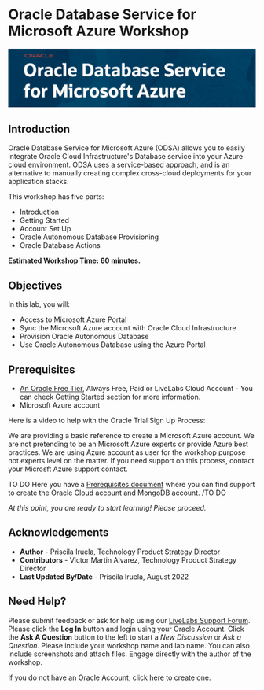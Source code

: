 # Oracle Database Service for Microsoft Azure Workshop

![Intro Oracle Database Service for Microsoft Azure](./images/odsa.png)

## Introduction

Oracle Database Service for Microsoft Azure (ODSA) allows you to easily integrate Oracle Cloud Infrastructure's Database service into your Azure cloud environment. ODSA uses a service-based approach, and is an alternative to manually creating complex cross-cloud deployments for your application stacks.

This workshop has five parts:

- Introduction
- Getting Started
- Account Set Up
- Oracle Autonomous Database Provisioning
- Oracle Database Actions


**Estimated Workshop Time: 60 minutes.**

## Objectives

In this lab, you will:

* Access to Microsoft Azure Portal
* Sync the Microsoft Azure account with Oracle Cloud Infrastructure
* Provision Oracle Autonomous Database
* Use Oracle Autonomous Database using the Azure Portal


## Prerequisites

* [An Oracle Free Tier](https://bit.ly/free-tier-1207), Always Free, Paid or LiveLabs Cloud Account - You can check Getting Started section for more information.
* Microsoft Azure account

Here is a video to help with the Oracle Trial Sign Up Process:
[](youtube:4U-0SumNz6w)

We are providing a basic reference to create a Microsoft Azure account. We are not pretending to be an Microsoft Azure experts or provide Azure best practices. We are using Azure account as user for the workshop purpose not experts level on the matter. If you need support on this process, contact your Microsft Azure support contact.

TO DO
Here you have a [Prerequisites document](https://objectstorage.eu-frankfurt-1.oraclecloud.com/p/8mPUcFqASM0awq5qKFU9mD6occf83Z5vxeOrWC38CEU2nC-15wusaIY6aCehDVW6/n/fruktknlrefu/b/workshop-ajson-mongodb/o/MongoDB%20Developers%20Full%20Python%20App%20Development%20with%20Autonomous%20JSON%20-%20Prerequisites.pdf) where you can find support to create the Oracle Cloud account and MongoDB account.
/TO DO

*At this point, you are ready to start learning! Please proceed.*

## Acknowledgements
* **Author** - Priscila Iruela, Technology Product Strategy Director
* **Contributors** - Victor Martin Alvarez, Technology Product Strategy Director
* **Last Updated By/Date** - Priscila Iruela, August 2022

## Need Help?
Please submit feedback or ask for help using our [LiveLabs Support Forum](https://community.oracle.com/tech/developers/categories/livelabsdiscussions). Please click the **Log In** button and login using your Oracle Account. Click the **Ask A Question** button to the left to start a *New Discussion* or *Ask a Question*.  Please include your workshop name and lab name.  You can also include screenshots and attach files.  Engage directly with the author of the workshop.

If you do not have an Oracle Account, click [here](https://profile.oracle.com/myprofile/account/create-account.jspx) to create one.
